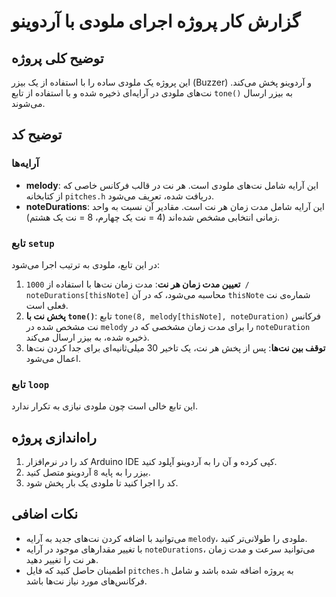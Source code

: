 # گزارش کار پروژه اجرای ملودی با آردوینو

## توضیح کلی پروژه
این پروژه یک ملودی ساده را با استفاده از یک بیزر (Buzzer) و آردوینو پخش می‌کند. نت‌های ملودی در آرایه‌ای ذخیره شده و با استفاده از تابع `tone()` به بیزر ارسال می‌شوند.

## توضیح کد

### آرایه‌ها
- **melody**: این آرایه شامل نت‌های ملودی است. هر نت در قالب فرکانس خاصی که از کتابخانه `pitches.h` دریافت شده، تعریف می‌شود.
- **noteDurations**: این آرایه شامل مدت زمان هر نت است. مقادیر آن نسبت به واحد زمانی انتخابی مشخص شده‌اند (4 = نت یک چهارم، 8 = نت یک هشتم).

### تابع `setup`
در این تابع، ملودی به ترتیب اجرا می‌شود:
1. **تعیین مدت زمان هر نت**: مدت زمان نت‌ها با استفاده از `1000 / noteDurations[thisNote]` محاسبه می‌شود، که در آن `thisNote` شماره‌ی نت فعلی است.
2. **پخش نت با `tone()`**: تابع `tone(8, melody[thisNote], noteDuration)` فرکانس نت مشخص شده در `melody` را برای مدت زمان مشخصی که در `noteDuration` ذخیره شده، به بیزر ارسال می‌کند.
3. **توقف بین نت‌ها**: پس از پخش هر نت، یک تاخیر 30 میلی‌ثانیه‌ای برای جدا کردن نت‌ها اعمال می‌شود.

### تابع `loop`
این تابع خالی است چون ملودی نیازی به تکرار ندارد.

## راه‌اندازی پروژه
1. کد را در نرم‌افزار Arduino IDE کپی کرده و آن را به آردوینو آپلود کنید.
2. بیزر را به پایه `8` آردوینو متصل کنید.
3. کد را اجرا کنید تا ملودی یک بار پخش شود.

## نکات اضافی
- می‌توانید با اضافه کردن نت‌های جدید به آرایه `melody`، ملودی را طولانی‌تر کنید.
- با تغییر مقدارهای موجود در آرایه `noteDurations`، می‌توانید سرعت و مدت زمان هر نت را تغییر دهید.
- اطمینان حاصل کنید که فایل `pitches.h` به پروژه اضافه شده باشد و شامل فرکانس‌های مورد نیاز نت‌ها باشد.
